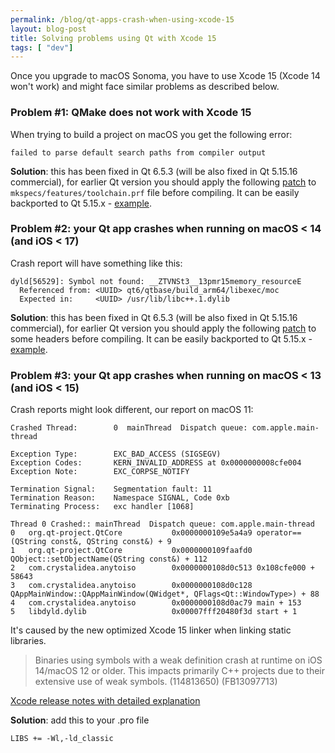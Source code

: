 ```yaml
---
permalink: /blog/qt-apps-crash-when-using-xcode-15
layout: blog-post
title: Solving problems using Qt with Xcode 15
tags: [ "dev"]
---
```


Once you upgrade to macOS Sonoma, you have to use Xcode 15 (Xcode 14 won't work) and might face similar problems as described below.

<!--more-->

### Problem #1: QMake does not work with Xcode 15

When trying to build a project on macOS you get the following error:

```
failed to parse default search paths from compiler output
```

**Solution**: this has been fixed in Qt 6.5.3 (will be also fixed in Qt 5.15.16 commercial), for earlier Qt version you should apply the following [patch](https://codereview.qt-project.org/c/qt/qtbase/+/503916) to `mkspecs/features/toolchain.prf` file before compiling. It can be easily backported to Qt 5.15.x - [example](https://github.com/crystalidea/qt-build-tools/commit/134b1cc523bf266c7a2cd00e8902268537406f1c).

### Problem #2: your Qt app crashes when running on macOS < 14 (and iOS < 17)

Crash report will have something like this:

```
dyld[56529]: Symbol not found: __ZTVNSt3__13pmr15memory_resourceE
  Referenced from: <UUID> qt6/qtbase/build_arm64/libexec/moc
  Expected in:     <UUID> /usr/lib/libc++.1.dylib
```

**Solution**: this has been fixed in Qt 6.5.3 (will be also fixed in Qt 5.15.16 commercial), for earlier Qt version you should apply the following [patch](https://codereview.qt-project.org/c/qt/qtbase/+/482392) to some headers before compiling. It can be easily backported to Qt 5.15.x - [example](https://github.com/crystalidea/qt-build-tools/commit/fffd3d4b0a628dd780ff8cd553e8f8dc9c66c2ab).

### Problem #3: your Qt app crashes when running on macOS < 13 (and iOS < 15)

Crash reports might look different, our report on macOS 11:

```
Crashed Thread:        0  mainThread  Dispatch queue: com.apple.main-thread

Exception Type:        EXC_BAD_ACCESS (SIGSEGV)
Exception Codes:       KERN_INVALID_ADDRESS at 0x0000000008cfe004
Exception Note:        EXC_CORPSE_NOTIFY

Termination Signal:    Segmentation fault: 11
Termination Reason:    Namespace SIGNAL, Code 0xb
Terminating Process:   exc handler [1068]

Thread 0 Crashed:: mainThread  Dispatch queue: com.apple.main-thread
0   org.qt-project.QtCore           0x0000000109e5a4a9 operator==(QString const&, QString const&) + 9
1   org.qt-project.QtCore           0x0000000109faafd0 QObject::setObjectName(QString const&) + 112
2   com.crystalidea.anytoiso        0x0000000108d0c513 0x108cfe000 + 58643
3   com.crystalidea.anytoiso        0x0000000108d0c128 QAppMainWindow::QAppMainWindow(QWidget*, QFlags<Qt::WindowType>) + 88
4   com.crystalidea.anytoiso        0x0000000108d0ac79 main + 153
5   libdyld.dylib                   0x00007fff20480f3d start + 1

```

It's caused by the new optimized Xcode 15 linker when linking static libraries. 

> Binaries using symbols with a weak definition crash at runtime on iOS 14/macOS 12 or older. This impacts primarily C++ projects due to their extensive use of weak symbols. (114813650) (FB13097713)

[Xcode release notes with detailed explanation](https://developer.apple.com/documentation/xcode-release-notes/xcode-15-release-notes#Linking)

**Solution**: add this to your .pro file

`LIBS += -Wl,-ld_classic`
